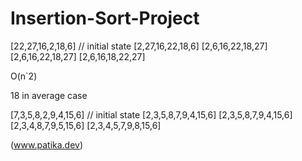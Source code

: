 # Insertion-Sort-Project

[22,27,16,2,18,6] // initial state
[2,27,16,22,18,6] 
[2,6,16,22,18,27]  
[2,6,16,22,18,27] 
[2,6,16,18,22,27] 

O(n`2)

18 in average case


[7,3,5,8,2,9,4,15,6] // initial state
[2,3,5,8,7,9,4,15,6] 
[2,3,5,8,7,9,4,15,6] 
[2,3,4,8,7,9,5,15,6] 
[2,3,4,5,7,9,8,15,6] 

 (www.patika.dev) 